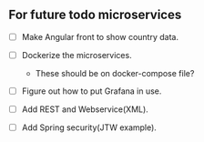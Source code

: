 ## For future todo microservices

- [ ] Make Angular front to show country data.
- [ ] Dockerize the microservices.
	- These should be on docker-compose file?
- [ ] Figure out how to put Grafana in use.
- [ ] Add REST and Webservice(XML).
- [ ] Add Spring security(JTW example).


